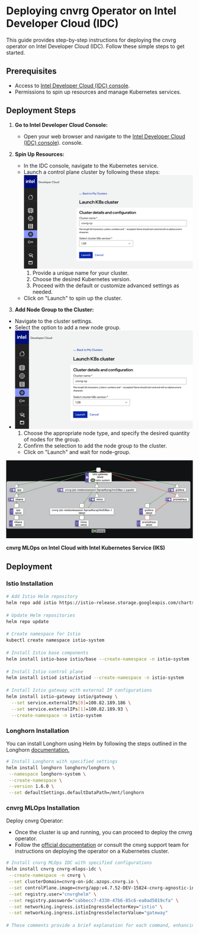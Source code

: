# Deploying cnvrg Operator on Intel Developer Cloud (IDC)

This guide provides step-by-step instructions for deploying the cnvrg operator on Intel Developer Cloud (IDC). Follow these simple steps to get started.

## Prerequisites

- Access to [Intel Developer Cloud (IDC) console](https://intel.com/idc).
- Permissions to spin up resources and manage Kubernetes services.

## Deployment Steps

1. **Go to Intel Developer Cloud Console:**
   - Open your web browser and navigate to the [Intel Developer Cloud (IDC) console](https://console.cloud.intel.com/)). console.


2. **Spin Up Resources:**
   - In the IDC console, navigate to the Kubernetes service.
   - Launch a control plane cluster by following these steps:
![cnvrg Logo](launch_k8s_idc.png)  
     1. Provide a unique name for your cluster.
     2. Choose the desired Kubernetes version.
     3. Proceed with the default or customize advanced settings as needed.
   - Click on "Launch" to spin up the cluster.
  
3. **Add Node Group to the Cluster:**
- Navigate to the cluster settings.
- Select the option to add a new node group.
-  ![cnvrg Logo](launch_k8s_idc.png)
    1. Choose the appropriate node type, and specify the desired quantity of nodes for the group.
    2. Confirm the selection to add the node group to the cluster.
   - Click on "Launch" and wait for node-group.


![cnvrg Logo](kially1.png)

**cnvrg MLOps on Intel Cloud with Intel Kubernetes Service (IKS)**

## Deployment

### Istio Installation

```bash
# Add Istio Helm repository
helm repo add istio https://istio-release.storage.googleapis.com/charts

# Update Helm repositories
helm repo update

# Create namespace for Istio
kubectl create namespace istio-system

# Install Istio base components
helm install istio-base istio/base --create-namespace -n istio-system

# Install Istio control plane
helm install istiod istio/istiod --create-namespace -n istio-system

# Install Istio gateway with external IP configurations
helm install istio-gateway istio/gateway \
  --set service.externalIPs[0]=100.82.189.186 \
  --set service.externalIPs[1]=100.82.189.93 \
  --create-namespace -n istio-system

```

### Longhorn Installation
You can install Longhorn using Helm by following the steps outlined in the Longhorn [documentation.](https://longhorn.io/docs/1.6.0/deploy/install/install-with-helm/)

```bash
# Install Longhorn with specified settings
helm install longhorn longhorn/longhorn \
 --namespace longhorn-system \
 --create-namespace \
 --version 1.6.0 \
 --set defaultSettings.defaultDataPath=/mnt/longhorn
```

### cnvrg MLOps Installation

Deploy cnvrg Operator:
   - Once the cluster is up and running, you can proceed to deploy the cnvrg operator.
   - Follow the [official documentation](https://docs.cnvrg.io/) or consult the cnvrg support team for instructions on deploying the operator on a Kubernetes cluster.
     
```bash
# Install cnvrg MLOps IDC with specified configurations
helm install cnvrg cnvrg-mlops-idc \
 --create-namespace -n cnvrg \
 --set clusterDomain=cnvrg-on-idc.azops.cnvrg.io \
 --set controlPlane.image=cnvrg/app:v4.7.52-DEV-15824-cnvrg-agnostic-infra-45 \
 --set registry.user="cnvrghelm" \
 --set registry.password="cabbecc7-4330-47b6-85c6-ea0ad5019cfa" \
 --set networking.ingress.istioIngressSelectorKey="istio" \
 --set networking.ingress.istioIngressSelectorValue="gateway"

# These comments provide a brief explanation for each command, enhancing the clarity and understanding of the deployment process.


